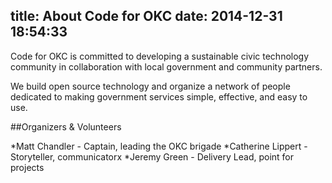 title: About Code for OKC
date: 2014-12-31 18:54:33
---

Code for OKC is committed to developing a sustainable civic technology community in collaboration with local government and community partners.

We build open source technology and organize a network of people dedicated to making government services simple, effective, and easy to use.


##Organizers & Volunteers

*Matt Chandler - Captain, leading the OKC brigade
*Catherine Lippert - Storyteller, communicatorx
*Jeremy Green - Delivery Lead, point for projects
